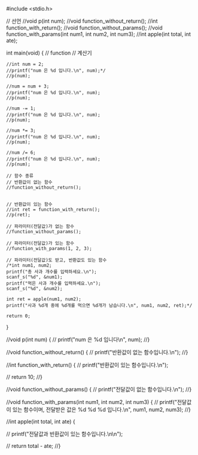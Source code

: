 #include <stdio.h>

// 선언
//void p(int num);
//void function_without_return();
//int function_with_return();
//void function_without_params();
//void function_with_params(int num1, int num2, int num3);
//int apple(int total, int ate);


int main(void) {
	// function
	// 계산기

	//int num = 2;
	//printf("num 은 %d 입니다.\n", num);*/
	//p(num);

	//num = num + 3;
	//printf("num 은 %d 입니다.\n", num);
	//p(num);

	//num -= 1;
	//printf("num 은 %d 입니다.\n", num);
	//p(num);

	//num *= 3;
	//printf("num 은 %d 입니다.\n", num);
	//p(num);

	//num /= 6;
	//printf("num 은 %d 입니다.\n", num);
	//p(num);

	// 함수 종류
	// 반환값이 없는 함수
	//function_without_return();


	// 반환값이 있는 함수
	//int ret = function_with_return();
	//p(ret);

	// 파라미터(전달값)가 없는 함수
	//function_without_params();

	// 파라미터(전달값)가 있는 함수
	//function_with_params(1, 2, 3);

	// 파라미터(전달값)도 받고, 반환값도 있는 함수
	/*int num1, num2; 
	printf("총 사과 개수를 입력하세요.\n");
	scanf_s("%d", &num1);
	printf("먹은 사과 개수를 입력하세요.\n");
	scanf_s("%d", &num2);

	int ret = apple(num1, num2);
	printf("사과 %d개 중에 %d개를 먹으면 %d개가 남습니다.\n", num1, num2, ret);*/

	return 0;
}

//void p(int num) {
//	printf("num 은 %d 입니다\n", num);
//}


//void function_without_return() {
//	printf("반환값이 없는 함수입니다.\n");
//}

//int function_with_return() {
//	printf("반환값이 있는 함수입니다.\n");

//	return 10;
//}

//void function_without_params() {
//	printf("전달값이 없는 함수입니다.\n");
//}

//void function_with_params(int num1, int num2, int num3) {
//	printf("전달값이 있는 함수이며, 전달받은 값은 %d %d %d 입니다.\n", num1, num2, num3);
//}

//int apple(int total, int ate) {

//	printf("전달값과 반환값이 있는 함수입니다.\n\n");

//	return total - ate;
//}
